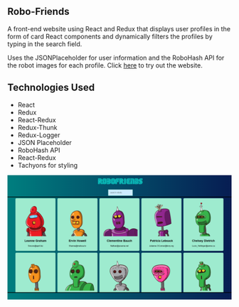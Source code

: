 ## Robo-Friends

A front-end website using React and Redux that displays user profiles in the form of card React components and dynamically filters the profiles by typing in the search field.

Uses the JSONPlaceholder for user information and the RoboHash API for the robot images for each profile. Click [here](https://haipa-robofriends.herokuapp.com/) to try out the website.

## Technologies Used
* React
* Redux
* React-Redux
* Redux-Thunk
* Redux-Logger
* JSON Placeholder
* RoboHash API
* React-Redux
* Tachyons for styling

![RoboFriends](images/robofriends.png)
